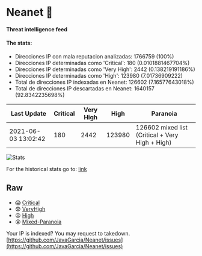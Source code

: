 # Neanet :hocho:
#### Threat intelligence feed
#### The stats:

- Direcciones IP con mala reputacion analizadas: 1766759 (100%)
- Direcciones IP determinadas como 'Critical':  180 (0.0101881467704%)
- Direcciones IP determinadas como 'Very High':  2442 (0.138219191186%)
- Direcciones IP determinadas como 'High':  123980 (7.01736909222)
- Total de direcciones IP indexadas en Neanet:  126602 (7.16577643018%)
- Total de direcciones IP descartadas en Neanet:  1640157 (92.8342235698%)

| Last Update | Critical | Very High | High | Paranoia |
| --- | --- | --- | --- | --- |
| 2021-06-03 13:02:42 | 180 | 2442 | 123980 | 126602 mixed list (Critical + Very High + High)|

![Stats](https://docs.google.com/spreadsheets/d/e/2PACX-1vSnaNMIXVabIpDJjufMlzH7poXnshF3mgd8Is1g9ytUEzVsP5my4Trn8f-xkoLLQ38xpL3HtmUexLo6/pubchart?oid=501124687&format=image)

For the historical stats go to: [link](/stats.csv)
## Raw
- :scream: [Critical](https://raw.githubusercontent.com/JavaGarcia/Neanet/master/blacklists/neanet_critical.txt)
- :fearful: [VeryHigh](https://raw.githubusercontent.com/JavaGarcia/Neanet/master/blacklists/neanet_veryHigh.txtt)
- :frowning: [High](https://raw.githubusercontent.com/JavaGarcia/Neanet/master/blacklists/neanet_high.txt)
- :dizzy_face: [Mixed-Paranoia](https://raw.githubusercontent.com/JavaGarcia/Neanet/master/blacklists/neanet_all.txt)


Your IP is indexed? You may request to takedown. [https://github.com/JavaGarcia/Neanet/issues](https://github.com/JavaGarcia/Neanet/issues)





















































































































































































































































































































































































































































































































































































































































































































































































































































































































































































































































































































































































































































































































































































































































































































































































































































































































































































































































































































































































































































































































































































































































































































































































































































































































































































































































































































































































































































































































































































































































































































































































































































































































































































































































































































































































































































































































































































































































































































































































































































































































































































































































































































































































































































































































































































































































































































































































































































































































































































































































































































































































































































































































































































































































































































































































































































































































































































































































































































































































































































































































































































































































































































































































































































































































































































































































































































































































































































































































































































